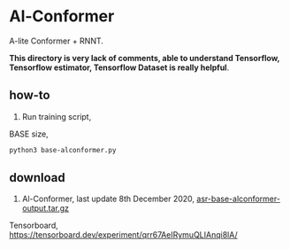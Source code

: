 # Al-Conformer

A-lite Conformer + RNNT.

**This directory is very lack of comments, able to understand Tensorflow, Tensorflow estimator, Tensorflow Dataset is really helpful**.

## how-to

1. Run training script, 

BASE size,

```bash
python3 base-alconformer.py
```

## download

1. Al-Conformer, last update 8th December 2020, [asr-base-alconformer-output.tar.gz](https://f000.backblazeb2.com/file/malaya-speech-model/pretrained/asr-base-alconformer-output.tar.gz)

Tensorboard, https://tensorboard.dev/experiment/qrr67AeIRymuQLIAnqi8lA/